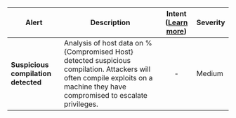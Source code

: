 |Alert|Description|Intent ([Learn more](#intentions))|Severity|
|----|----|:----:|--|
|**Suspicious compilation detected**|Analysis of host data on %{Compromised Host} detected suspicious compilation. Attackers will often compile exploits on a machine they have compromised to escalate privileges.|-|Medium|
